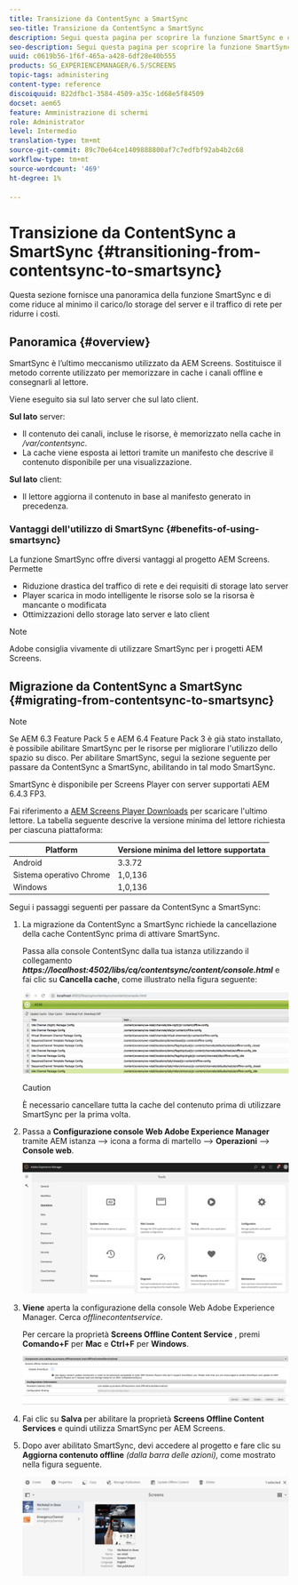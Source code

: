 ```yaml
---
title: Transizione da ContentSync a SmartSync
seo-title: Transizione da ContentSync a SmartSync
description: Segui questa pagina per scoprire la funzione SmartSync e come puoi passare da ContentSync a SmartSync.
seo-description: Segui questa pagina per scoprire la funzione SmartSync e come puoi passare da ContentSync a SmartSync.
uuid: c0619b56-1f6f-465a-a428-6df28e40b555
products: SG_EXPERIENCEMANAGER/6.5/SCREENS
topic-tags: administering
content-type: reference
discoiquuid: 822dfbc1-3584-4509-a35c-1d68e5f84509
docset: aem65
feature: Amministrazione di schermi
role: Administrator
level: Intermedio
translation-type: tm+mt
source-git-commit: 89c70e64ce1409888800af7c7edfbf92ab4b2c68
workflow-type: tm+mt
source-wordcount: '469'
ht-degree: 1%

---
```



# Transizione da ContentSync a SmartSync {#transitioning-from-contentsync-to-smartsync}

Questa sezione fornisce una panoramica della funzione SmartSync e di come riduce al minimo il carico/lo storage del server e il traffico di rete per ridurre i costi.

## Panoramica {#overview}

SmartSync è l’ultimo meccanismo utilizzato da AEM Screens. Sostituisce il metodo corrente utilizzato per memorizzare in cache i canali offline e consegnarli al lettore.

Viene eseguito sia sul lato server che sul lato client.

**Sul lato** server:

* Il contenuto dei canali, incluse le risorse, è memorizzato nella cache in */var/contentsync*.
* La cache viene esposta ai lettori tramite un manifesto che descrive il contenuto disponibile per una visualizzazione.

**Sul lato** client:

* Il lettore aggiorna il contenuto in base al manifesto generato in precedenza.

### Vantaggi dell&#39;utilizzo di SmartSync {#benefits-of-using-smartsync}

La funzione SmartSync offre diversi vantaggi al progetto AEM Screens. Permette

* Riduzione drastica del traffico di rete e dei requisiti di storage lato server
* Player scarica in modo intelligente le risorse solo se la risorsa è mancante o modificata
* Ottimizzazioni dello storage lato server e lato client

>[!NOTE]
>
>Adobe consiglia vivamente di utilizzare SmartSync per i progetti AEM Screens.

## Migrazione da ContentSync a SmartSync {#migrating-from-contentsync-to-smartsync}

>[!NOTE]
>
>Se AEM 6.3 Feature Pack 5 e AEM 6.4 Feature Pack 3 è già stato installato, è possibile abilitare SmartSync per le risorse per migliorare l&#39;utilizzo dello spazio su disco. Per abilitare SmartSync, segui la sezione seguente per passare da ContentSync a SmartSync, abilitando in tal modo SmartSync.
>
>SmartSync è disponibile per Screens Player con server supportati AEM 6.4.3 FP3.
>
>Fai riferimento a [AEM Screens Player Downloads](https://download.macromedia.com/screens/) per scaricare l&#39;ultimo lettore. La tabella seguente descrive la versione minima del lettore richiesta per ciascuna piattaforma:

| **Platform** | **Versione minima del lettore supportata** |
|---|---|
| Android | 3.3.72 |
| Sistema operativo Chrome | 1,0,136 |
| Windows | 1,0,136 |

Segui i passaggi seguenti per passare da ContentSync a SmartSync:

1. La migrazione da ContentSync a SmartSync richiede la cancellazione della cache ContentSync prima di attivare SmartSync.

   Passa alla console ContentSync dalla tua istanza utilizzando il collegamento ***https://localhost:4502/libs/cq/contentsync/content/console.html*** e fai clic su **Cancella cache**, come illustrato nella figura seguente:

   ![clear_contesync_cache](assets/clear_contesync_cache.png)

   >[!CAUTION]
   >
   >È necessario cancellare tutta la cache del contenuto prima di utilizzare SmartSync per la prima volta.

1. Passa a **Configurazione console Web Adobe Experience Manager** tramite AEM istanza —> icona a forma di martello —> **Operazioni** —> **Console web**.

   ![screen_shot_2019-02-11at15339pm](assets/screen_shot_2019-02-11at15339pm.png)

1. **Viene** aperta la configurazione della console Web Adobe Experience Manager. Cerca *offlinecontentservice*.

   Per cercare la proprietà **Screens Offline Content Service** , premi **Comando+F** per **Mac** e **Ctrl+F** per **Windows**.

   ![screen_shot_2019-02-19at22643pm](assets/screen_shot_2019-02-19at22643pm.png)

1. Fai clic su **Salva** per abilitare la proprietà **Screens Offline Content Services** e quindi utilizza SmartSync per AEM Screens.
1. Dopo aver abilitato SmartSync, devi accedere al progetto e fare clic su **Aggiorna contenuto offline** *(dalla barra delle azioni),* come mostrato nella figura seguente.

   ![screen_shot_2019-02-25at102605am](assets/screen_shot_2019-02-25at102605am.png)